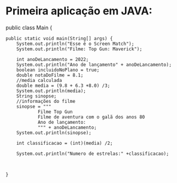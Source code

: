 # Primeira aplicação em JAVA:

public class Main {

	public static void main(String[] args) {
		System.out.println("Esse é o Screen Match");
		System.out.println("Filme: Top Gun: Maverick");
		
		int anoDeLancamento = 2022;
		System.out.println("Ano de lançamento" + anoDeLancamento);
		boolean incluidoNoPlano = true;
		double notaDoFilme = 8.1;	
		//media calculada
		double media = (9.8 + 6.3 +8.0) /3;
		System.out.println(media);
		String sinopse;
		//informações do filme
		sinopse = """
				Filme Top Gun
				Filme de aventura com o galã dos anos 80
				Ano de lançamento:
				""" + anoDeLancamento;
		System.out.println(sinopse);
		
		int classificacao = (int)(media) /2;
		
		System.out.println("Numero de estrelas:" +classificacao);
		
		
		
	}

